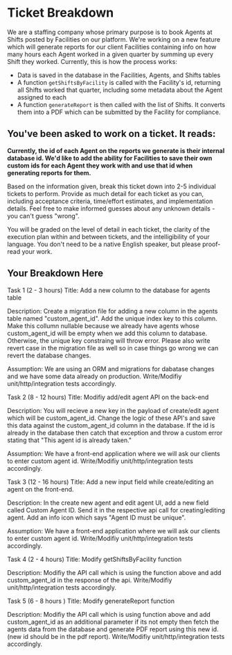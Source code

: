 # Ticket Breakdown

We are a staffing company whose primary purpose is to book Agents at Shifts posted by Facilities on our platform. We're working on a new feature which will generate reports for our client Facilities containing info on how many hours each Agent worked in a given quarter by summing up every Shift they worked. Currently, this is how the process works:

- Data is saved in the database in the Facilities, Agents, and Shifts tables
- A function `getShiftsByFacility` is called with the Facility's id, returning all Shifts worked that quarter, including some metadata about the Agent assigned to each
- A function `generateReport` is then called with the list of Shifts. It converts them into a PDF which can be submitted by the Facility for compliance.

## You've been asked to work on a ticket. It reads:

**Currently, the id of each Agent on the reports we generate is their internal database id. We'd like to add the ability for Facilities to save their own custom ids for each Agent they work with and use that id when generating reports for them.**

Based on the information given, break this ticket down into 2-5 individual tickets to perform. Provide as much detail for each ticket as you can, including acceptance criteria, time/effort estimates, and implementation details. Feel free to make informed guesses about any unknown details - you can't guess "wrong".

You will be graded on the level of detail in each ticket, the clarity of the execution plan within and between tickets, and the intelligibility of your language. You don't need to be a native English speaker, but please proof-read your work.

## Your Breakdown Here

Task 1 (2 - 3 hours)
Title: Add a new column to the database for agents table

Description: Create a migration file for adding a new column in the agents table named "custom_agent_id". Add the unique index key to this column.
Make this collumn nullable because we already have agents whose custom_agent_id will
be empty when we add this column to database. Otherwise, the unique key constraing will throw error.
Please also write revert case in the migration file as well so in case things go wrong we can revert the database changes.

Assumption: We are using an ORM and migrations for dabatase changes and we have some data already on production.
Write/Modifiy unit/http/integration tests accordingly.

Task 2 (8 - 12 hours)
Title: Modifiy add/edit agent API on the back-end

Description: You will recieve a new key in the payload of create/edit agent which will be custom_agent_id.
Change the logic of these API's and save this data against the custom_agent_id column in the database. If the id
is already in the database then catch that exception and throw a custom error stating
that "This agent id is already taken."

Assumption: We have a front-end application where we will ask our clients to enter custom agent id.
Write/Modifiy unit/http/integration tests accordingly.

Task 3 (12 - 16 hours)
Title: Add a new input field while create/editing an agent on the front-end.

Description: In the create new agent and edit agent UI, add a new field called Custom Agent ID.
Send it in the respective api call for creating/editing agent. Add an info icon which says "Agent ID must be unique".

Assumption: We have a front-end application where we will ask our clients to enter custom agent id.
Write/Modifiy unit/http/integration tests accordingly.

Task 4 (2 - 4 hours)
Title: Modify getShiftsByFacility function

Description: Modifiy the API call which is using the function above and add custom_agent_id in the response of the api.
Write/Modifiy unit/http/integration tests accordingly.

Task 5 (6 - 8 hours )
Title: Modify generateReport function

Description: Modifiy the API call which is using function above and add custom_agent_id as an additional parameter if its not empty then fetch the agents data from the database and generate PDF report using this new id. (new id should be in the pdf report).
Write/Modifiy unit/http/integration tests accordingly.
